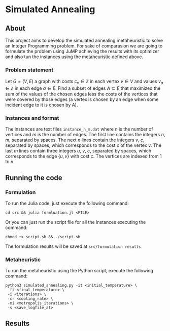 # Simulated Annealing 

## About
This project aims to develop the simulated annealing metaheuristic to solve an Integer Programming problem. For sake of comparasion we are going to formulate the problem using JuMP achieving the results with its optimizer and also tun the instances using the metaheuristic defined above.

### Problem statement

Let $G = (V, E)$ a graph with costs $c_v \in \mathbb{Z}$ in each vertex $v \in V$ and values $v_a \in \mathbb{Z}$ in each edge $a \in E$. Find a subset of edges $A \subseteq E$ that maximized the sum of the values of the chosen edges less the costs of the vertices that were covered by those edges (a vertex is chosen by an edge when some incident edge to it is chosen by A).

### Instances and format
The instances are text files ```instance_n_m.dat``` where $n$ is the number of vertices and $m$ is the number of edges. The first line contains the integers $n$, $m$, separated by spaces. The next $n$ lines contain the integers $v$, $c$, separated by spaces, which corresponds to the cost $c$ of the vertex $v$. The last $m$ lines contain three integers $u$, $v$, $c$, separated by spaces, which corresponds to the edge $\{u, v\}$ with cost $c$. The vertices are indexed from 1 to $n$.

## Running the code

### Formulation
To run the Julia code, just execute the following command:

```console
cd src && julia formluation.jl <FILE>
```

Or you can just run the script file for all the instances executing the command:

```console
chmod +x script.sh && ./script.sh
```

The formulation results will be saved at ```src/formulation results```


### Metaheuristic
Tu run the metaheuristic using the Python script, execute the following command:

```console
python3 simulated_annealing.py -it <initial_temperature> \
 -ft <final_temperature> \
 -i <iterations> \
 -cr <cooling_rate> \
 -mi <metropolis_iterations> \
 -s <save_logfile_at>
```

## Results